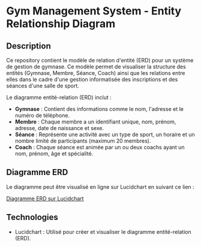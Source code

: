 # Gym Management System - Entity Relationship Diagram

## Description

Ce repository contient le modèle de relation d'entité (ERD) pour un système de gestion de gymnase. Ce modèle permet de visualiser la structure des entités (Gymnase, Membre, Séance, Coach) ainsi que les relations entre elles dans le cadre d'une gestion informatisée des inscriptions et des séances d'une salle de sport.

Le diagramme entité-relation (ERD) inclut :
- **Gymnase** : Contient des informations comme le nom, l'adresse et le numéro de téléphone.
- **Membre** : Chaque membre a un identifiant unique, nom, prénom, adresse, date de naissance et sexe.
- **Séance** : Représente une activité avec un type de sport, un horaire et un nombre limité de participants (maximum 20 membres).
- **Coach** : Chaque séance est animée par un ou deux coachs ayant un nom, prénom, âge et spécialité.

## Diagramme ERD

Le diagramme peut être visualisé en ligne sur Lucidchart en suivant ce lien :

[Diagramme ERD sur Lucidchart](https://lucid.app/lucidchart/eecea509-34fa-4486-9ad0-8a1d36174184/edit?viewport_loc=-1465%2C-58%2C2083%2C1051%2C0_0&invitationId=inv_7393c99d-1d03-4f9f-a5f9-800646c536e4)

## Technologies

- Lucidchart : Utilisé pour créer et visualiser le diagramme entité-relation (ERD).
